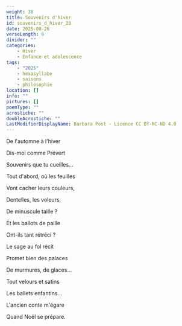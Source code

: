 ```yaml
---
weight: 38
title: Souvenirs d'hiver
id: souvenirs_d_hiver_28
date: 2025-08-26
verseLength: 6
divider: ""
categories:
    - Hiver
    - Enfance et adolescence
tags:
    - "2025"
    - hexasyllabe
    - saisons
    - philosophie
location: []
info: ""
pictures: []
poemType: ""
acrostiche: ""
doubleAcrostiche: ""
LastModifierDisplayName: Barbara Post - Licence CC BY-NC-ND 4.0
---
```

De l'automne à l'hiver

Dis-moi comme Prévert

Souvenirs que tu cueilles...

Tout d'abord, où les feuilles

Vont cacher leurs couleurs,

Dentelles, les voleurs,

De minuscule taille ?

Et les ballots de paille

Ont-ils tant rétréci ?

Le sage au fol récit

Promet bien des palaces

De murmures, de glaces...

Tout velours et satins

Les ballets enfantins...

L'ancien conte m'égare

Quand Noël se prépare.
